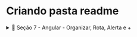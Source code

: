 # Criando pasta readme
<details>
  <summary>📂 Seção 7 - Angular - Organizar, Rota, Alerta e +</summary>
  
  | Conteúdo | Descrição |
  | :---------- | :---------------------------------- |
  | [Interface Model](https://github.com/VictorAntunesJ/ProEventos/commit/1509b7776bdbe4e555bb4cc9186952dbf39d7fd9) | Adicionando Interface Model para o projeto Angular. |
  | [Evento Service](https://github.com/VictorAntunesJ/ProEventos/commit/9859ea3e499b69d24ab0fac94a66e66279d94054) | Criando o Evento Service para gerenciar a lógica de eventos na aplicação |
  | [Dependency Injection](https://github.com/VictorAntunesJ/ProEventos/commit/29f498b0487e597bcf5e7f6370dd32d9f1beee69) | Implementando Dependency Injection para otimizar o gerenciamento de serviços |
  | [Tipagem dos Métodos](https://github.com/VictorAntunesJ/ProEventos/commit/6f5b452417d630e4701e0cc74ac9896fa7c8d9b6) | Adicionando tipagem aos métodos para melhorar a manutenção do código |
  | **TSLint - Subscribe Warning** | Configurando o TSLint para eliminar avisos de subscribe |
  | [Lotes, Imagens e Ícones](https://github.com/VictorAntunesJ/ProEventos/commit/a43e217cddb293c8390ab1c60ab7ba41ab411c75) | Integrando funcionalidades para gerenciar lotes, imagens e ícones |
  | [Filtro de Data Pipe](https://github.com/VictorAntunesJ/ProEventos/commit/8f981d748150d6b2f67be0a613688cb61c06b173) | Implementando Filtro de Data Pipe para formatação de datas |
  | **Tooltip e Dropdown** | Adicionando Tooltips e Dropdowns para melhorar a UI |
  | **Modal** | Implementando a funcionalidade de Modal para interação do usuário |
  | **Adicionando NGX Toastr** | Integrando NGX Toastr para notificações na aplicação |
  | **NGX Spinner - Carregando** | Implementando NGX Spinner para indicar carregamento de dados |
  | **Migrando para novas Versões** | Atualizando dependências e migrando para novas versões do Angular |
  | **Desafio Título** | Resolvido o desafio de implementar título dinâmico na aplicação |
  | **Mais Components** | Adicionando novos componentes para expandir a funcionalidade do projeto |
  | **Resolvendo Desafio Título** | Ajustes e melhorias no título dinâmico da aplicação |
  | **@Input** | Implementando @Input para passar dados entre componentes |
  | **Angular Rotas - Parte 01** | Configurando a primeira parte das Rotas no Angular |
  | **Angular Rotas - Parte 02** | Finalizando a configuração das Rotas no Angular |
  | **Enviando ao GIT** | Subindo as alterações para o GitHub após a conclusão da Seção 7 |
  | [Readme](https://github.com/VictorAntunesJ/ProEventos/blob/master/Readme.md) | Configuração de Interfaces para Modelos no Front-end 1 e 2 |
</details>
